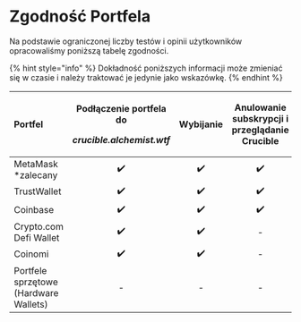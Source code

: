 # Zgodność Portfela

Na podstawie ograniczonej liczby testów i opinii użytkowników opracowaliśmy poniższą tabelę zgodności.

{% hint style="info" %}
Dokładność poniższych informacji może zmieniać się w czasie i należy traktować je jedynie jako wskazówkę.
{% endhint %}

<table>
  <thead>
    <tr>
      <th style="text-align:left">Portfel</th>
      <th style="text-align:center">
        <p>Pod&#x142;&#x105;czenie portfela do</p>
        <p><em>crucible.alchemist.wtf</em>
        </p>
      </th>
      <th style="text-align:center">Wybijanie</th>
      <th style="text-align:center">Anulowanie subskrypcji i przegl&#x105;danie Crucible</th>
    </tr>
  </thead>
  <tbody>
    <tr>
      <td style="text-align:left">MetaMask *zalecany</td>
      <td style="text-align:center">&#x2714;&#xFE0F;</td>
      <td style="text-align:center">&#x2714;&#xFE0F;</td>
      <td style="text-align:center">&#x2714;&#xFE0F;</td>
    </tr>
    <tr>
      <td style="text-align:left">TrustWallet</td>
      <td style="text-align:center">&#x2714;&#xFE0F;</td>
      <td style="text-align:center">&#x2714;&#xFE0F;</td>
      <td style="text-align:center">&#x2714;&#xFE0F;</td>
    </tr>
    <tr>
      <td style="text-align:left">Coinbase</td>
      <td style="text-align:center">&#x2714;&#xFE0F;</td>
      <td style="text-align:center">&#x2714;&#xFE0F;</td>
      <td style="text-align:center">&#x2714;&#xFE0F;</td>
    </tr>
    <tr>
      <td style="text-align:left">Crypto.com Defi Wallet</td>
      <td style="text-align:center">&#x2714;&#xFE0F;</td>
      <td style="text-align:center">&#x2714;&#xFE0F;</td>
      <td style="text-align:center">-</td>
    </tr>
    <tr>
      <td style="text-align:left">Coinomi</td>
      <td style="text-align:center">&#x2714;&#xFE0F;</td>
      <td style="text-align:center">&#x2714;&#xFE0F;</td>
      <td style="text-align:center">-</td>
    </tr>
    <tr>
      <td style="text-align:left">Portfele sprz&#x119;towe (Hardware Wallets)</td>
      <td style="text-align:center">-</td>
      <td style="text-align:center">-</td>
      <td style="text-align:center">-</td>
    </tr>
  </tbody>
</table>



